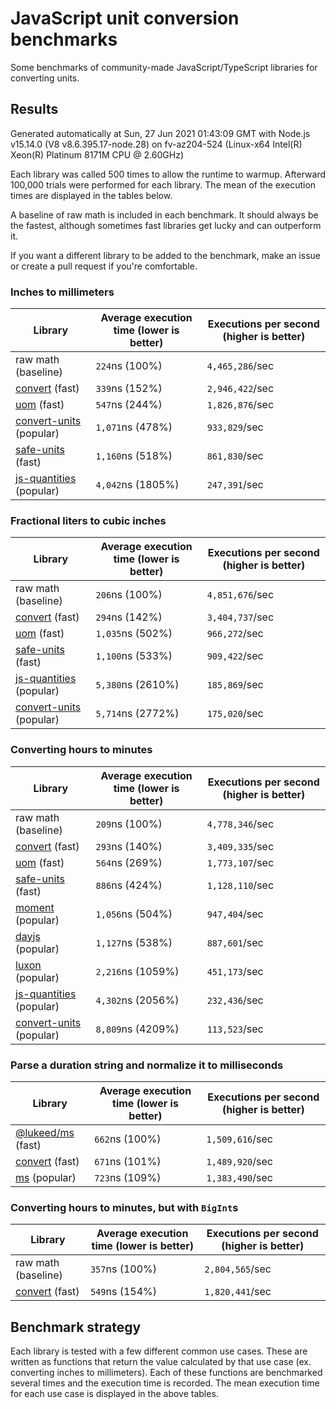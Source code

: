 # JavaScript unit conversion benchmarks

Some benchmarks of community-made JavaScript/TypeScript libraries for converting units.

## Results

<!-- beginblock(results) -->

Generated automatically at Sun, 27 Jun 2021 01:43:09 GMT with Node.js v15.14.0 (V8 v8.6.395.17-node.28) on fv-az204-524 (Linux-x64 Intel(R) Xeon(R) Platinum 8171M CPU @ 2.60GHz)

Each library was called 500 times to allow the runtime to warmup.
Afterward 100,000 trials were performed for each library.
The mean of the execution times are displayed in the tables below.

A baseline of raw math is included in each benchmark.
It should always be the fastest, although sometimes fast libraries get lucky and can outperform it.

If you want a different library to be added to the benchmark, make an issue or create a pull request if you're comfortable.

### Inches to millimeters

| Library                                                            | Average execution time (lower is better) | Executions per second (higher is better) |
| ------------------------------------------------------------------ | ---------------------------------------- | ---------------------------------------- |
| raw math (baseline)                                                | `224`ns (100%)                           | `4,465,286`/sec                          |
| [convert](https://npmjs.com/package/convert) (fast)                | `339`ns (152%)                           | `2,946,422`/sec                          |
| [uom](https://npmjs.com/package/uom) (fast)                        | `547`ns (244%)                           | `1,826,876`/sec                          |
| [convert-units](https://npmjs.com/package/convert-units) (popular) | `1,071`ns (478%)                         | `933,829`/sec                            |
| [safe-units](https://npmjs.com/package/safe-units) (fast)          | `1,160`ns (518%)                         | `861,830`/sec                            |
| [js-quantities](https://npmjs.com/package/js-quantities) (popular) | `4,042`ns (1805%)                        | `247,391`/sec                            |

### Fractional liters to cubic inches

| Library                                                            | Average execution time (lower is better) | Executions per second (higher is better) |
| ------------------------------------------------------------------ | ---------------------------------------- | ---------------------------------------- |
| raw math (baseline)                                                | `206`ns (100%)                           | `4,851,676`/sec                          |
| [convert](https://npmjs.com/package/convert) (fast)                | `294`ns (142%)                           | `3,404,737`/sec                          |
| [uom](https://npmjs.com/package/uom) (fast)                        | `1,035`ns (502%)                         | `966,272`/sec                            |
| [safe-units](https://npmjs.com/package/safe-units) (fast)          | `1,100`ns (533%)                         | `909,422`/sec                            |
| [js-quantities](https://npmjs.com/package/js-quantities) (popular) | `5,380`ns (2610%)                        | `185,869`/sec                            |
| [convert-units](https://npmjs.com/package/convert-units) (popular) | `5,714`ns (2772%)                        | `175,020`/sec                            |

### Converting hours to minutes

| Library                                                            | Average execution time (lower is better) | Executions per second (higher is better) |
| ------------------------------------------------------------------ | ---------------------------------------- | ---------------------------------------- |
| raw math (baseline)                                                | `209`ns (100%)                           | `4,778,346`/sec                          |
| [convert](https://npmjs.com/package/convert) (fast)                | `293`ns (140%)                           | `3,409,335`/sec                          |
| [uom](https://npmjs.com/package/uom) (fast)                        | `564`ns (269%)                           | `1,773,107`/sec                          |
| [safe-units](https://npmjs.com/package/safe-units) (fast)          | `886`ns (424%)                           | `1,128,110`/sec                          |
| [moment](https://npmjs.com/package/moment) (popular)               | `1,056`ns (504%)                         | `947,404`/sec                            |
| [dayjs](https://npmjs.com/package/dayjs) (popular)                 | `1,127`ns (538%)                         | `887,601`/sec                            |
| [luxon](https://npmjs.com/package/luxon) (popular)                 | `2,216`ns (1059%)                        | `451,173`/sec                            |
| [js-quantities](https://npmjs.com/package/js-quantities) (popular) | `4,302`ns (2056%)                        | `232,436`/sec                            |
| [convert-units](https://npmjs.com/package/convert-units) (popular) | `8,809`ns (4209%)                        | `113,523`/sec                            |

### Parse a duration string and normalize it to milliseconds

| Library                                                   | Average execution time (lower is better) | Executions per second (higher is better) |
| --------------------------------------------------------- | ---------------------------------------- | ---------------------------------------- |
| [@lukeed/ms](https://npmjs.com/package/@lukeed/ms) (fast) | `662`ns (100%)                           | `1,509,616`/sec                          |
| [convert](https://npmjs.com/package/convert) (fast)       | `671`ns (101%)                           | `1,489,920`/sec                          |
| [ms](https://npmjs.com/package/ms) (popular)              | `723`ns (109%)                           | `1,383,490`/sec                          |

### Converting hours to minutes, but with `BigInt`s

| Library                                             | Average execution time (lower is better) | Executions per second (higher is better) |
| --------------------------------------------------- | ---------------------------------------- | ---------------------------------------- |
| raw math (baseline)                                 | `357`ns (100%)                           | `2,804,565`/sec                          |
| [convert](https://npmjs.com/package/convert) (fast) | `549`ns (154%)                           | `1,820,441`/sec                          |

<!-- endblock(results) -->

## Benchmark strategy

Each library is tested with a few different common use cases.
These are written as functions that return the value calculated by that use case (ex. converting inches to millimeters).
Each of these functions are benchmarked several times and the execution time is recorded.
The mean execution time for each use case is displayed in the above tables.
